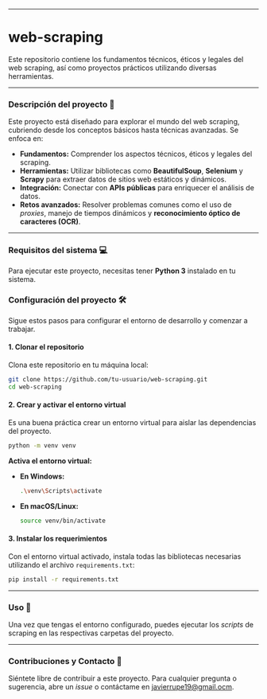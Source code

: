 -----

# web-scraping

Este repositorio contiene los fundamentos técnicos, éticos y legales del web scraping, así como proyectos prácticos utilizando diversas herramientas.

-----

### Descripción del proyecto 📄

Este proyecto está diseñado para explorar el mundo del web scraping, cubriendo desde los conceptos básicos hasta técnicas avanzadas. Se enfoca en:

  * **Fundamentos:** Comprender los aspectos técnicos, éticos y legales del scraping.
  * **Herramientas:** Utilizar bibliotecas como **BeautifulSoup**, **Selenium** y **Scrapy** para extraer datos de sitios web estáticos y dinámicos.
  * **Integración:** Conectar con **APIs públicas** para enriquecer el análisis de datos.
  * **Retos avanzados:** Resolver problemas comunes como el uso de *proxies*, manejo de tiempos dinámicos y **reconocimiento óptico de caracteres (OCR)**.

-----

### Requisitos del sistema 💻

Para ejecutar este proyecto, necesitas tener **Python 3** instalado en tu sistema.

### Configuración del proyecto 🛠️

Sigue estos pasos para configurar el entorno de desarrollo y comenzar a trabajar.

#### 1\. Clonar el repositorio

Clona este repositorio en tu máquina local:

```bash
git clone https://github.com/tu-usuario/web-scraping.git
cd web-scraping
```

#### 2\. Crear y activar el entorno virtual

Es una buena práctica crear un entorno virtual para aislar las dependencias del proyecto.

```bash
python -m venv venv
```

**Activa el entorno virtual:**

  * **En Windows:**
    ```bash
    .\venv\Scripts\activate
    ```
  * **En macOS/Linux:**
    ```bash
    source venv/bin/activate
    ```

#### 3\. Instalar los requerimientos

Con el entorno virtual activado, instala todas las bibliotecas necesarias utilizando el archivo `requirements.txt`:

```bash
pip install -r requirements.txt
```

-----

### Uso 🚀

Una vez que tengas el entorno configurado, puedes ejecutar los *scripts* de scraping en las respectivas carpetas del proyecto.

-----

### Contribuciones y Contacto 🤝

Siéntete libre de contribuir a este proyecto. Para cualquier pregunta o sugerencia, abre un *issue* o contáctame en javierrupe19@gmail.ocm.